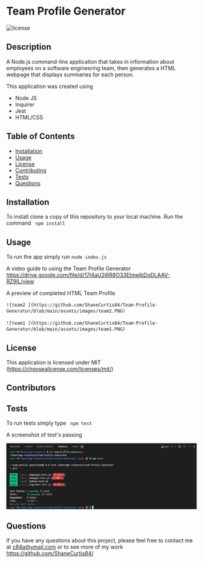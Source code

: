 # Team Profile Generator

  ![license](https://img.shields.io/badge/License-MIT-green.svg)

  ## Description

  A Node.js command-line application that takes in information about employees on a software engineering team, then generates a HTML webpage that displays summaries for each person. 
  
  This application was created using 
  - Node JS
  - Inquirer
  - Jest 
  - HTML/CSS

  ## Table of Contents
  - [Installation](#installation)
  - [Usage](#usage)
  - [License](#license)
  - [Contributing](#contributing)
  - [Tests](#tests)
  - [Questions](#questions)

  ## Installation

  To install clone a copy of this repository to your local machine. Run the command ``` npm install```

  ## Usage

  To run the app simply run ``` node index.js ```
  
  A video guide to using the Team Profile Generator https://drive.google.com/file/d/17I4aU2i6R8O33EtmejbDoDLAAV-RZ9lL/view
  
  A preview of completed HTML Team Profile 

    ![team2 ](https://github.com/ShaneCurtis84/Team-Profile-Generator/blob/main/assets/images/team2.PNG)

    ![team1 ](https://github.com/ShaneCurtis84/Team-Profile-Generator/blob/main/assets/images/team1.PNG)


 
 

  ## License

  This application is licensed under MIT (https://choosealicense.com/licenses/mit/)
 
 

  ## Contributors

  


  ## Tests

  To run tests simply type ``` npm test```


  A screenshot of test's passing

   ![tests ](https://github.com/ShaneCurtis84/Team-Profile-Generator/blob/main/assets/images/tests.PNG)


  ## Questions

  If you have any questions about this project, please feel free to contact me at c84a@ymail.com or to see more of my work https://github.com/ShaneCurtis84/
  

